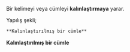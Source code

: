 Bir kelimeyi veya cümleyi **kalınlaştırmaya** yarar.

Yapılış şekli;

```md
**Kalınlaştırılmış bir cümle**
```

**Kalınlaştırılmış bir cümle**